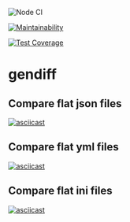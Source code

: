 ![Node CI](https://github.com/dim2k2006/backend-project-lvl2/workflows/Node%20CI/badge.svg)

[![Maintainability](https://api.codeclimate.com/v1/badges/b59fdb65f8f089ff1226/maintainability)](https://codeclimate.com/github/dim2k2006/backend-project-lvl2/maintainability)

[![Test Coverage](https://api.codeclimate.com/v1/badges/b59fdb65f8f089ff1226/test_coverage)](https://codeclimate.com/github/dim2k2006/backend-project-lvl2/test_coverage)

# gendiff

## Compare flat json files

[![asciicast](https://asciinema.org/a/vokCEJlHLlFAXImeqpVPWxoGi.svg)](https://asciinema.org/a/vokCEJlHLlFAXImeqpVPWxoGi)

## Compare flat yml files

[![asciicast](https://asciinema.org/a/JKWvqYO1j6D4dLdVjtP5h41Zr.svg)](https://asciinema.org/a/JKWvqYO1j6D4dLdVjtP5h41Zr)

## Compare flat ini files

[![asciicast](https://asciinema.org/a/XT7eylkdQLwq29kMyegJc1FON.svg)](https://asciinema.org/a/XT7eylkdQLwq29kMyegJc1FON)

